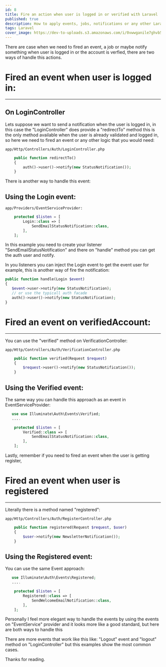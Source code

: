 ```yaml
---
id: 8
title: Fire an action when user is logged in or verified with Laravel
published: true
description: How to apply events, jobs, notifications or any other Laravel feature when user is logged in or the account is verfied
tags: Laravel
cover_image: https://dev-to-uploads.s3.amazonaws.com/i/0vwwganile7ghvb54i2n.png
---
```


There are case when we need to fired an event, a job or maybe notify something when user is logged in or the account is verfied, there are two ways of handle this actions.

# Fired an event when user is logged in:
---

## On LoginController

Lets suppose we want to send a notification when the user is logged in, in this case the "LoginController" does provide a "redirectTo" method this is the only method available when the user is already validated and logged in, so here we need to fired an event or any other logic that you would need:

```
app/Http/Controllers/Auth/LoginController.php
```

```php
    public function redirectTo()
    {
        auth()->user()->notify(new StatusNotification());
    }
```

There is another way to handle this event:

## Using the Login event:

```
app/Providers/EventServiceProvider:
```

```php
    protected $listen = [
        Login::class => [
            SendEmailStatusNotification::class,
        ],
    ];
```

In this example you need to create your listener "SendEmailStatusNotification" and there on "handle" method you can get the auth user and notify.

In you listeners you can inject the Login event to get the event user for example, this is another way of fire the notification:

```php
public function handle(Login $event)
{
   $event->user->notify(new StatusNotification);
   // or use the typicall auth facade
   auth()->user()->notify(new StatusNotification);
}
```

# Fired an event on verifiedAccount:
---

You can use the "verified" method on VerificationController:

```
app/Http/Controllers/Auth/VerificationController.php
```

```php
    public function verified(Request $request)
    {
        $request->user()->notify(new StatusNotification());
    }
```

## Using the Verified event:

The same way you can handle this approach as an event in EventServiceProvider:

```php
   use use Illuminate\Auth\Events\Verified;
   ....

    protected $listen = [
        Verified::class => [
            SendEmailStatusNotification::class,
        ],
    ];
```

Lastly, remember if you need to fired an event when the user is getting register,


# Fired an event when user is registered
---

Literally there is a method named "registered":

```
app/Http/Controllers/Auth/RegisterController.php
```

```php
    public function registered(Request $request, $user)
    {
        $user->notify(new NewsletterNotification());
    }
```

## Using the Registered event:

You can use the same Event approach:


```php
   use Illuminate\Auth\Events\Registered;
   ....

    protected $listen = [
        Registered::class => [
            SendWelcomeEmailNotification::class,
        ],
    ];
```


Personally I feel more elegant way to handle the events by using the events on "EventService" provider and it looks more like a good standard, but here are both ways to handle this

There are more events that work like this like: "Logout" event and "logout" method on "LoginController" but this examples show the most common cases.

Thanks for reading.


